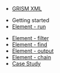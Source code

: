 <!-- docs/_sidebar.md -->

* [GRISM XML](/)
- Getting started
 - [Element - run](run.md)
* [Element - filter](filter.md)
* [Element - find](find.md)
* [Element - output](output.md)
* [Element - chain](chain.md)
* [Case Study](caseStudy.md)
